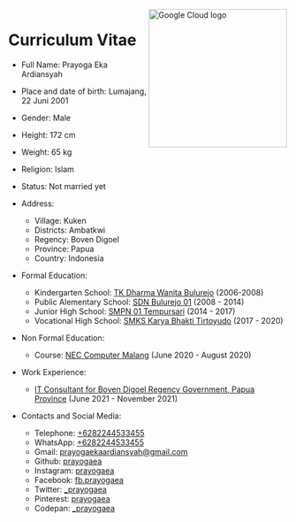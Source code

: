 <img src="https://avatars.githubusercontent.com/u/102222827?v=4" alt="Google Cloud logo" title="Google Cloud" align="right" height="250" width="250"/>

# Curriculum Vitae
- Full Name: Prayoga Eka Ardiansyah
- Place and date of birth: Lumajang, 22 Juni 2001
- Gender: Male
- Height: 172 cm
- Weight: 65 kg
- Religion: Islam
- Status: Not married yet
- Address:
    - Village: Kuken
    - Districts: Ambatkwi
    - Regency: Boven Digoel
    - Province: Papua
    - Country: Indonesia

- Formal Education:
    - Kindergarten School: [TK Dharma Wanita Bulurejo](https://sekolah.data.kemdikbud.go.id/index.php/chome/profil/7fb60f13-3858-49c1-b8fb-d300af90656b) (2006-2008)
    - Public Alementary School: [SDN Bulurejo 01](https://sekolah.data.kemdikbud.go.id/index.php/chome/profil/b0d37db7-8c18-e111-b58a-998f7c3bc308) (2008 - 2014)
    - Junior High School: [SMPN 01 Tempursari](https://sekolah.data.kemdikbud.go.id/index.php/chome/profil/308ee5b9-8c18-e111-9191-315e8257a0f8) (2014 - 2017)
    - Vocational High School: [SMKS Karya Bhakti Tirtoyudo](https://sekolah.data.kemdikbud.go.id/index.php/chome/profil/2a11a6b2-8c14-4a21-9fce-c122f596ed75) (2017 - 2020)

- Non Formal Education:
    - Course: [NEC Computer Malang](https://sekolah.data.kemdikbud.go.id/index.php/chome/profil/9732791E-59C1-46C6-93F3-AE780992FF27) (June 2020 - August 2020)

- Work Experience:
    - [IT Consultant for Boven Digoel Regency Government, Papua Province](https://www.bovendigoelkab.go.id/) (June 2021 - November 2021)

- Contacts and Social Media:
    - Telephone: [+6282244533455](tel:+6282244533455)
    - WhatsApp: [+6282244533455](https://wa.me/6282244533455)
    - Gmail: [prayogaekaardiansyah@gmail.com](mailto:prayogaekaardiansyah@gmail.com)
    - Github: [prayogaea](https://github.com/prayogaea)
    - Instagram: [prayogaea](https://instagram.com/prayogaea)
    - Facebook: [fb.prayogaea](https://facebook.com/fb.prayogaea)
    - Twitter: [_prayogaea](https://twitter.com/_prayogaea)
    - Pinterest: [prayogaea](https://id.pinterest.com/prayogaea)
    - Codepan: [_prayogaea](https://codepen.io/_prayogaea)
